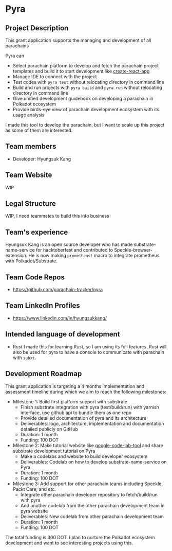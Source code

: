 # Pyra

## Project Description
This grant application supports the managing and development of all parachains 

Pyra can
* Select parachain platform to develop and fetch the parachain project templates and build it to start development like [create-react-app]()
* Manage IDE to connect with the project
* Test codes with `pyra test` without relocating directory in command line
* Build and run projects with `pyra build` and `pyra run` without relocating directory in command line
* Give unified development guidebook on developing a parachain in Polkadot ecosystem
* Provide birds-eye view of parachain development ecosystem with its usage analysis

I made this tool to develop the parachain, but I want to scale up this project as some of them are interested.

## Team members
* Developer: Hyungsuk Kang

## Team Website	
WIP

## Legal Structure 
WIP, I need teammates to build this into business

## Team's experience
Hyungsuk Kang is an open source developer who has made substrate-name-service for hacktoberfest and contributed to Speckle-browser-extension. He is now making `prometheus!` macro to integrate prometheus with Polkadot/Substrate.


## Team Code Repos
* https://github.com/parachain-tracker/pyra

## Team LinkedIn Profiles
* https://www.linkedin.com/in/hyungsukkang/

## Intended language of development
* Rust
I made this for learning Rust, so I am using its full features. Rust will also be used for pyra to have a console to communicate with parachain with `subxt`.

## Development Roadmap
This grant application is targeting a 4 months implementation and assessment timeline during which we aim to reach the following milestones:
* Milestone 1: Build first platform support with substrate 
   * Finish substrate integration with pyra (test/build/run) with yarnish interface, use github api to bundle them as one repo
   * Provide detailed documentation of pyra and its architecture
   * Deliverables: logo, architecture, implementation and documentation detailed publicly on GitHub
   * Duration: 1 month
   * Funding: 100 DOT
* Milestone 2: Make tutorial website like [google-code-lab-tool](https://github.com/googlecodelabs/tools) and share substrate development tutorial on Pyra
   * Make a codelabs and website to build developer ecosystem
   * Deliverables: Codelab on how to develop substrate-name-service on Pyra
   * Duration: 1 month
   * Funding: 100 DOT
* Milestone 3: Add support for other parachain teams including Speckle, Packt Care, and etc.
   * Integrate other parachain developer repository to fetch/build/run with pyra
   * Add another codelab from the other parachain development team in pyra website 
   * Deliverables: New codelab from other parachain development team
   * Duration: 1 month
   * Funding: 100 DOT

The total funding is 300 DOT. I plan to nurture the Polkadot ecosystem development and want to see interesting projects using this.

